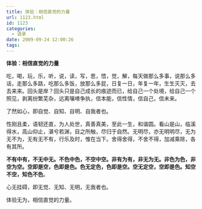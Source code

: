 ```yaml
---
title: 体验：相信直觉的力量
url: 1123.html
id: 1123
categories:
  - 语录
date: 2009-09-24 12:00:26
tags:
---
```


**体验：相信直觉的力量**

  
吃，喝，玩，乐，听，说，读，写，思，悟，觉，解，每天做那么多事，说那么多话，走那么多路，吃那么多饭，放那么多屁，日复一日，年复一年，生生灭灭，去去来来。回头是岸？回头只是自己成长的痕迹而已，给自己一个处境，给自己一个照见，剥离纷繁芜杂，远离嚷喳争执，信本能，信性情，信自己，信未来。  
  
了然如心，即自觉、自知、自明、自我者也。  
  
性刚且柔，语韧还直，为人处世，真善真美，至此一生，和谐圆。看山是山，临溪得水，高山仰止，湛兮若渊，目之所触，尽归于自然。无明尽，亦无明明尽，无为无不为，无有无不有，行乐及时，惟在当下。舍得舍得，不舍不得，加减乘除，各有其所。  
  
**不有中有，不无中无。不色中色，不空中空。非有为有，非无为无。非色为色，非空为空。空即是空，色即是色。色无定色，色即是空。空无定空，空即是色。知空不空，知色不色**。  
  
心无挂碍，即无觉、无知、无明，无我者也。  
  
体验无为，相信直觉的力量。